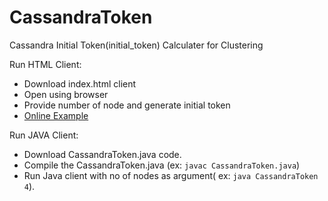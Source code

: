 CassandraToken
==============

Cassandra Initial Token(initial_token) Calculater for Clustering 


Run HTML Client:

* Download index.html client
* Open using browser
* Provide number of node and generate initial token
* [Online Example](http://htmlpreview.github.io/?https://github.com/cnapagoda/CassandraToken/blob/master/index.html)


Run JAVA Client:

* Download CassandraToken.java code.
* Compile the CassandraToken.java (ex: `javac CassandraToken.java`)
* Run Java client with no of nodes as argument( ex: `java CassandraToken 4`). 


